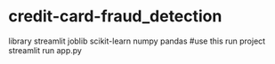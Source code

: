 # credit-card-fraud_detection
library
streamlit
joblib
scikit-learn
numpy
pandas
#use this run project
streamlit run app.py

